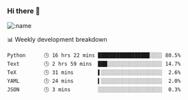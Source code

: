 ### Hi there 👋

<!--
**lv2020/lv2020** is a ✨ _special_ ✨ repository because its `README.md` (this file) appears on your GitHub profile.

Here are some ideas to get you started:

- 🔭 I’m currently working on ...
- 🌱 I’m currently learning ...
- 👯 I’m looking to collaborate on ...
- 🤔 I’m looking for help with ...
- 💬 Ask me about ...
- 📫 How to reach me: ...
- 😄 Pronouns: ...
- ⚡ Fun fact: ...
-->
![:name](https://count.getloli.com/get/@:lv2020)
 <!-- waka-box start -->
📊 Weekly development breakdown
```text
Python      🕓 16 hrs 22 mins ████████████████▉░░░░ 80.5%
Text        🕓 2 hrs 59 mins  ███░░░░░░░░░░░░░░░░░░ 14.7%
TeX         🕓 31 mins        ▌░░░░░░░░░░░░░░░░░░░░  2.6%
YAML        🕓 24 mins        ▍░░░░░░░░░░░░░░░░░░░░  2.0%
JSON        🕓 3 mins         ░░░░░░░░░░░░░░░░░░░░░  0.3%
```
<!-- Powered by https://github.com/YouEclipse/waka-box-go . -->
<!-- waka-box end -->

